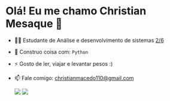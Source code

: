 <h1> Olá! Eu me chamo Christian Mesaque 👋</h1>

- 👨‍🎓 Estudante de Análise e desenvolvimento de sistemas [ 2/6]()
- 🧰 Construo coisa com: `Python`
- ⚡ Gosto de ler, viajar e levantar pesos :)
- 📫 Fale comigo: christianmacedo110@gmail.com

  
   <a href="https://www.instagram.com/c_baianorr" target="_blank"><img src="https://img.shields.io/badge/-Instagram-%23E4405F?style=for-the-badge&logo=instagram&logoColor=white" target="_blank"></a> 
   <a href="https://www.linkedin.com/in/christian-mesaque-5968a9227" target="_blank"><img src="https://img.shields.io/badge/-LinkedIn-%230077B5?style=for-the-badge&logo=linkedin&logoColor=white" target="_blank"></a> 
  
